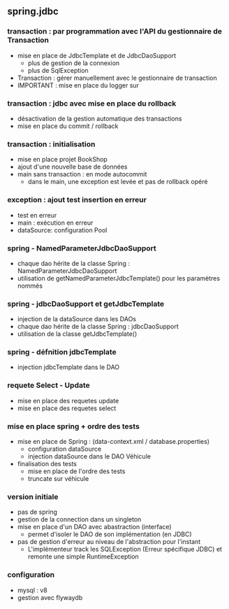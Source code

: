 ## spring.jdbc

### transaction : par programmation avec l'API du gestionnaire de Transaction
- mise en place de JdbcTemplate et de JdbcDaoSupport
  - plus de gestion de la connexion
  - plus de SqlException
- Transaction : gérer manuellement avec le gestionnaire de transaction
- IMPORTANT : mise en place du logger sur
  <Logger name="org.springframework.jdbc" level="debug" />
  <Logger name="org.springframework.jdbc.datasource.DataSourceTransactionManager" level="debug" />

### transaction : jdbc avec mise en place du rollback
- désactivation de la gestion automatique des transactions
- mise en place du commit / rollback

### transaction : initialisation
- mise en place projet BookShop
- ajout d'une nouvelle base de données
- main sans transaction : en mode autocommit
  - dans le main, une exception est levée et pas de rollback opéré
  
### exception : ajout test insertion en erreur
- test en erreur
- main : exécution en erreur
- dataSource: configuration Pool

### spring - NamedParameterJdbcDaoSupport
- chaque dao hérite de la classe Spring : NamedParameterJdbcDaoSupport
- utilisation de getNamedParameterJdbcTemplate() pour les paramètres nommés

### spring - jdbcDaoSupport et getJdbcTemplate
- injection de la dataSource dans les DAOs
- chaque dao hérite de la classe Spring : jdbcDaoSupport
- utilisation de la classe getJdbcTemplate()

### spring - défnition jdbcTemplate
- injection jdbcTemplate dans le DAO

### requete Select - Update
- mise en place des requetes update
- mise en place des requetes select

### mise en place spring + ordre des tests
- mise en place de Spring : (data-context.xml / database.properties)
  - configuration dataSource
  - injection dataSource dans le DAO Véhicule
- finalisation des tests
  - mise en place de l'ordre des tests
  - truncate sur véhicule

### version initiale
- pas de spring
- gestion de la connection dans un singleton
- mise en place d'un DAO avec abastraction (interface)
  - permet d'isoler le DAO de son implémentation (en JDBC)
- pas de gestion d'erreur au niveau de l'abstraction pour l'instant
  - L'implémenteur track les SQLException (Erreur spécifique JDBC)
    et remonte une simple RuntimeException

### configuration
- mysql : v8
- gestion avec flywaydb









